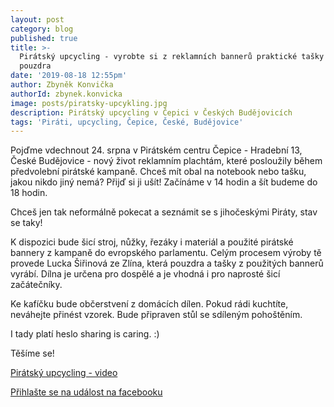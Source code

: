 ```yaml
---
layout: post
category: blog
published: true
title: >-
  Pirátský upcycling - vyrobte si z reklamních bannerů praktické tašky či
  pouzdra
date: '2019-08-18 12:55pm'
author: Zbyněk Konvička
authorId: zbynek.konvicka
image: posts/piratsky-upcykling.jpg
description: Pirátský upcycling v Čepici v Českých Budějovicích
tags: 'Piráti, upcycling, Čepice, České, Budějovice'
---
```

Pojďme vdechnout 24. srpna v Pirátském centru Čepice - Hradební 13, České Budějovice - nový život reklamním plachtám, které posloužily během předvolební pirátské kampaně. Chceš mít obal na notebook nebo tašku, jakou nikdo jiný nemá? Přijď si ji ušít! 
Začínáme v 14 hodin a šít budeme do 18 hodin.

Chceš jen tak neformálně pokecat a seznámit se s jihočeskými Piráty, stav se taky!

K dispozici bude šicí stroj, nůžky, řezáky i materiál a použité pirátské bannery z kampaně do evropského parlamentu. Celým procesem výroby tě provede Lucka Šiřinová ze Zlína, která pouzdra a tašky z použitých bannerů vyrábí. Dílna je určena pro dospělé a je vhodná i pro naprosté šicí začátečníky.

Ke kafíčku bude občerstvení z domácích dílen. Pokud rádi kuchtíte, neváhejte přinést vzorek. Bude připraven stůl se sdíleným pohoštěním.

I tady platí heslo sharing is caring. :)

Těšíme se! 

[Pirátský upcycling - video](https://www.facebook.com/pirati.jck/videos/10157395273962114/)

[Přihlašte se na událost na facebooku](https://www.facebook.com/events/354918362081465/)
